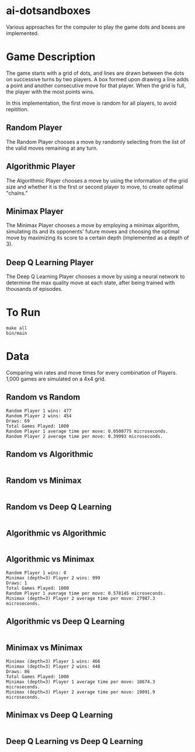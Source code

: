 # ai-dotsandboxes

Various approaches for the computer to play the game dots and boxes are implemented. 

# Game Description

The game starts with a grid of dots, and lines are drawn between the dots on successive turns by two players. 
A box formed upon drawing a line adds a point and another consecutive move for that player. 
When the grid is full, the player with the most points wins. 

In this implementation, the first move is random for all players, to avoid repitition.

## Random Player

The Random Player chooses a move by randomly selecting from the list of the valid moves remaining at any turn. 

## Algorithmic Player

The Algorithmic Player chooses a move by using the information of the grid size and whether it is the first or second player 
to move, to create optimal "chains."

## Minimax Player

The Minimax Player chooses a move by employing a minimax algorithm, simulating its and its opponents'
future moves and choosing the optimal move by maximizing its score to a certain depth (implemented as a depth of 3).

## Deep Q Learning Player

The Deep Q Learning Player chooses a move by using a neural network to determine the max quality move
at each state, after being trained with thousands of episodes.

# To Run

```
make all
bin/main
```

# Data

Comparing win rates and move times for every combination of Players. 1,000 games are simulated on a 4x4 grid.

## Random vs Random

```
Random Player 1 wins: 477  
Random Player 2 wins: 454  
Draws: 69  
Total Games Played: 1000  
Random Player 1 average time per move: 0.0500775 microseconds.  
Random Player 2 average time per move: 0.39993 microseconds.  
```

## Random vs Algorithmic

```

```

## Random vs Minimax

```

```

## Random vs Deep Q Learning

```

```

## Algorithmic vs Algorithmic

```

```

## Algorithmic vs Minimax

```
Random Player 1 wins: 0  
Minimax (depth=3) Player 2 wins: 999  
Draws: 1  
Total Games Played: 1000  
Random Player 1 average time per move: 0.578145 microseconds.  
Minimax (depth=3) Player 2 average time per move: 27987.3 microseconds.  
```

## Algorithmic vs Deep Q Learning

```

```

## Minimax vs Minimax

```
Minimax (depth=3) Player 1 wins: 466  
Minimax (depth=3) Player 2 wins: 448  
Draws: 86  
Total Games Played: 1000  
Minimax (depth=3) Player 1 average time per move: 18674.3 microseconds.  
Minimax (depth=3) Player 2 average time per move: 19091.9 microseconds.  
```

## Minimax vs Deep Q Learning

```

```

## Deep Q Learning vs Deep Q Learning

```

```